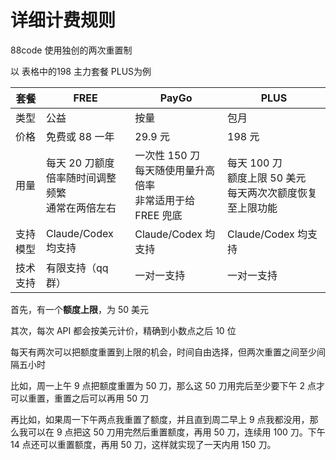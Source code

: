 # 详细计费规则

88code 使用独创的两次重置制

以 表格中的198 主力套餐 PLUS为例

| 套餐     | FREE                                                       | PayGo                                                        | PLUS                                                         |
| -------- | ---------------------------------------------------------- | ------------------------------------------------------------ | ------------------------------------------------------------ |
| 类型     | 公益                                                       | 按量                                                         | 包月                                                         |
| 价格     | 免费或 88 一年                                             | 29.9 元                                                      | 198 元                                                       |
| 用量     | 每天 20 刀额度<br />倍率随时间调整频繁<br />通常在两倍左右 | 一次性 150 刀<br />每天随使用量升高倍率<br />非常适用于给 FREE 兜底 | 每天 100 刀<br />额度上限 50 美元<br />每天两次次额度恢复至上限功能 |
| 支持模型 | Claude/Codex 均支持                                        | Claude/Codex 均支持                                          | Claude/Codex 均支持                                          |
| 技术支持 | 有限支持（qq 群）                                          | 一对一支持                                                   | 一对一支持                                                   |

首先，有一个**额度上限**，为 50 美元

其次，每次 API 都会按美元计价，精确到小数点之后 10 位

每天有两次可以把额度重置到上限的机会，时间自由选择，但两次重置之间至少间隔五小时



比如，周一上午 9 点把额度重置为 50 刀，那么这 50 刀用完后至少要下午 2 点才可以重置，重置之后可以再用 50 刀



再比如，如果周一下午两点我重置了额度，并且直到周二早上 9 点我都没用，那么我可以在 9 点把这 50 刀用完然后重置额度，再用 50 刀，连续用 100 刀。下午 14 点还可以重置额度，再用 50 刀，这样就实现了一天内用 150 刀。